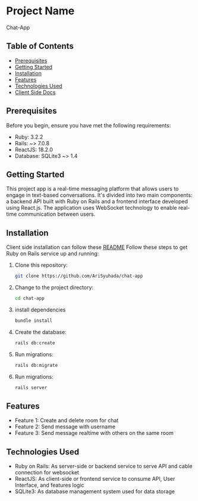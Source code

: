 # Project Name

Chat-App

## Table of Contents

- [Prerequisites](#prerequisites)
- [Getting Started](#getting-started)
- [Installation](#installation)
- [Features](#features)
- [Technologies Used](#technologies-used)
- [Client Side Docs](./client/README.md)

## Prerequisites

Before you begin, ensure you have met the following requirements:

- Ruby: 3.2.2
- Rails: ~> 7.0.8
- ReactJS: 18.2.0
- Database: SQLite3 ~> 1.4

## Getting Started

This project app is a real-time messaging platform that allows users to engage in text-based conversations. It's divided into two main components: a backend API built with Ruby on Rails and a frontend interface developed using React.js. The application uses WebSocket technology to enable real-time communication between users.

## Installation

Client side installation can follow these [README](./client/README.md)
Follow these steps to get Ruby on Rails service up and running:

1. Clone this repository:

    ```sh
    git clone https://github.com/AriSyuhada/chat-app
    ```

2. Change to the project directory:

    ```sh
    cd chat-app
    ```

3. install dependencies

    ```sh
    bundle install
    ```

4. Create the database:

    ```sh
    rails db:create
    ```

5. Run migrations:

    ```sh
    rails db:migrate
    ```

6. Run migrations:

    ```sh
    rails server
    ```

## Features

* Feature 1: Create and delete room for chat
* Feature 2: Send message with username
* Feature 3: Send message realtime with others on the same room

## Technologies Used
* Ruby on Rails: As server-side or backend service to serve API and cable connection for websocket
* ReactJS: As client-side or frontend service to consume API, User Interface, and features logic
* SQLite3: As database management system used for data storage